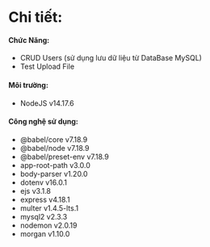 # Chi tiết:

#### Chức Năng:

- CRUD Users (sử dụng lưu dữ liệu từ DataBase MySQL)
- Test Upload File

#### Môi trường:

- NodeJS v14.17.6

#### Công nghệ sử dụng:

- @babel/core v7.18.9
- @babel/node v7.18.9
- @babel/preset-env v7.18.9
- app-root-path v3.0.0
- body-parser v1.20.0
- dotenv v16.0.1
- ejs v3.1.8
- express v4.18.1
- multer v1.4.5-lts.1
- mysql2 v2.3.3
- nodemon v2.0.19
- morgan v1.10.0
